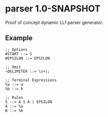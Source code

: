 # parser 1.0-SNAPSHOT

Proof of concept dynamic LL1 parser generator.

## Example 

```
;; Options
#START ::= S
#EPSILON ::= EPSILON

;; Omit
~DELIMITER ::= \s+|;

;; Terminal Expressions
%a ::= a
%b ::= b

;; Rules
S ::= A S A | EPSILON
A ::= %a
B ::= %b
```